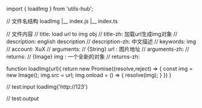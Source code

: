 import { loadImg } from 'utils-hub';

// 文件名结构
loadImg
 |__ index.js
 |__ index.ts

// 文件内容
// title: load url to img obj
// title-zh: 加载url生成img对象
// description: english description
// description-zh: 中文描述
// keywords: img\
// account: XuX
// arguments: 
// {String} url : 图片地址
// arguments-zh:
// returns:
// {Image} img : 一个全新的对象
// returns-zh:

function loadImg(url){
    return new Promise((resolve,reject) => {
        const img = new Image();
        img.src = url;
        img.onload = () => {
            resolve(img);
        }
    })
}

// test:input
loadImg('http://123')

// test:output
<img>



